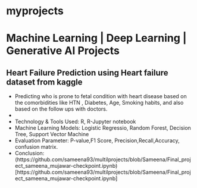 # myprojects

<h1>Machine Learning | Deep Learning | Generative AI Projects</h1>
<h2>Heart Failure Prediction using Heart failure dataset from kaggle</h2>
<ul>
  <li>Predicting who is prone to fetal condition with heart disease based on the comorbidities like HTN , Diabetes, Age, Smoking habits, and also based on the follow ups with doctors.<li>
  <li>Technology & Tools Used: R, R-Jupyter notebook</li>
  <li>Machine Learning Models: Logistic Regressio, Random Forest, Decision Tree, Support Vector Machine</li>
  <li>Evaluation Parameter: P-value,F1 Score, Precision,Recall,Accuracy, confusion matrix.</li>
  <li>Conclusion:</li>
  (https://github.com/sameena93/multilprojects/blob/Sameena/Final_project_sameena_mujawar-checkpoint.ipynb)[https://github.com/sameena93/multilprojects/blob/Sameena/Final_project_sameena_mujawar-checkpoint.ipynb]
</ul>
